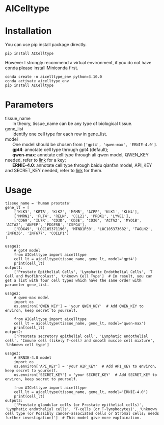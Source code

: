 # AICelltype
# Installation
You can use pip install package directly.
```
pip install AICelltype
```
However I strongly recommend a virtual environment, if you do not have conda please install Miniconda first.  
```
conda create -n aicelltype_env python=3.10.0
conda activate aicelltype_env
pip install AICelltype
```
# Parameters
tissue_name  
&nbsp;&nbsp;&nbsp;&nbsp;&nbsp;&nbsp;In theory, tissue_name can be any type of biological tissue.  
gene_list  
&nbsp;&nbsp;&nbsp;&nbsp;&nbsp;&nbsp;Identify one cell type for each row in gene_list.  
model  
&nbsp;&nbsp;&nbsp;&nbsp;&nbsp;&nbsp;One model should be chosen from `['gpt4', 'qwen-max', 'ERNIE-4.0']`.  
&nbsp;&nbsp;&nbsp;&nbsp;&nbsp;&nbsp;**gpt4**: annotate cell type through gpt4 (default);  
&nbsp;&nbsp;&nbsp;&nbsp;&nbsp;&nbsp;**qwen-max**: annotate cell type through ali qwen model, QWEN_KEY needed, refer to [link](https://help.aliyun.com/zh/dashscope/developer-reference/activate-dashscope-and-create-an-api-key) for a key;  
&nbsp;&nbsp;&nbsp;&nbsp;&nbsp;&nbsp;**ERNIE-4.0**: annotate cell type through  baidu qianfan model, API_KEY and SECRET_KEY needed, refer to [link](https://console.bce.baidu.com/qianfan/ais/console/applicationConsole/application) for them.
# Usage
```
tissue_name = 'human prostate'
gene_lt = [
    ['KLK3', 'KRT8', 'KLK2', 'MSMB', 'ACPP', 'KLK1', 'KLK4'],
    ['MMRN1', 'FLT4', 'RELN', 'CCL21', 'PROX1', 'LYVE1'],
    ['CD69', 'IL7R', 'CD3D', 'CD3E', 'CD3G', 'ACTA2', 'MYO1B', 'ACTA2', 'ANPEP', 'PDGFRB', 'CSPG4'],
    ['DDX49', 'LOC105371196', 'MTND1P30', 'LOC105373682', 'TAGLN2', 'ZNF836', 'ZNF677', 'COILP1']
]

usage1:
    # gpt4 model
    from AICelltype import aicelltype
    cell_lt = aicelltype(tissue_name, gene_lt, model='gpt4')
    print(cell_lt)
output1:
    ['Prostate Epithelial Cells', 'Lymphatic Endothelial Cells', 'T Cell and Myofibroblast', 'Unknown Cell Type']  # In result, you can get a list with four cell types which have the same order with parameter gene_list.

usage2:
    # qwen-max model
    import os
    os.environ['QWEN_KEY'] = 'your QWEN_KEY'  # Add QWEN_KEY to environ, keep secret to yourself.
    
    from AICelltype import aicelltype
    cell_lt = aicelltype(tissue_name, gene_lt, model='qwen-max')
    print(cell_lt)
output2:
    ['Prostate secretory epithelial cell', 'Lymphatic endothelial cell', 'Immune cell (likely T-cell) and smooth muscle cell mixture', 'Unknown cell type']

usage3:
    # ERNIE-4.0 model
    import os
    os.environ['API_KEY'] = 'your AIP_KEY'  # Add API_KEY to environ, keep secret to yourself.
    os.environ['SECRET_KEY'] = 'your SECRET_KEY'  # Add SECRET_KEY to environ, keep secret to yourself.
    
    from AICelltype import aicelltype
    cell_lt = aicelltype(tissue_name, gene_lt, model='ERNIE-4.0')
    print(cell_lt)
output3:
    ['Prostate glandular cells (or Prostate epithelial cells)', 'Lymphatic endothelial cells', 'T-cells (or T-lymphocytes)', 'Unknown cell type (or Possibly cancer-associated cells or Stromal cells; needs further investigation)']  # This model give more explaination.
```

